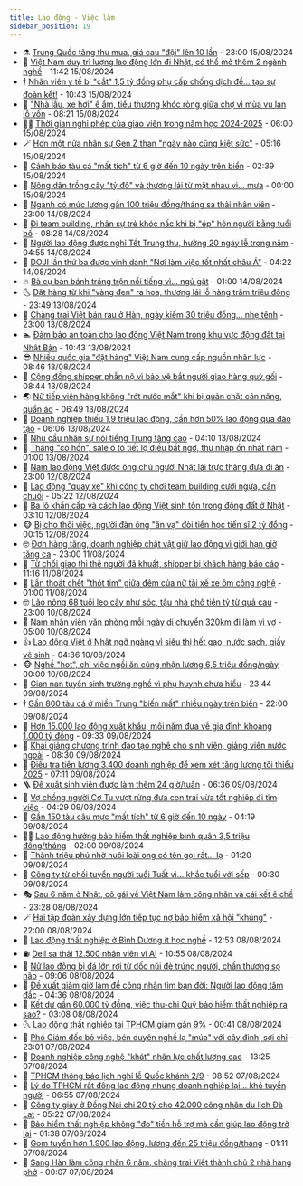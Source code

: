 ```yaml
---
title: Lao động - Việc làm
sidebar_position: 19
---
```


<!-- dantri-lao-dong-viec-lam:START -->
- ⚗️ [Trung Quốc tăng thu mua, giá cau &quot;đội&quot; lên 10 lần](https://dantri.com.vn/lao-dong-viec-lam/trung-quoc-tang-thu-mua-gia-cau-doi-len-10-lan-20240815165438031.htm) - 23:00 15/08/2024
- 🙉 [Việt Nam duy trì lượng lao động lớn đi Nhật, có thể mở thêm 2 ngành nghề](https://dantri.com.vn/lao-dong-viec-lam/viet-nam-duy-tri-luong-lao-dong-lon-di-nhat-co-the-mo-them-2-nganh-nghe-20240815181743720.htm) - 11:42 15/08/2024
- 🕴 [Nhân viên y tế bị &quot;cắt&quot; 1,5 tỷ đồng phụ cấp chống dịch để… tạo sự đoàn kết!](https://dantri.com.vn/lao-dong-viec-lam/nhan-vien-y-te-bi-cat-15-ty-dong-phu-cap-chong-dich-de-tao-su-doan-ket-20240815171418309.htm) - 10:43 15/08/2024
- 🧐 [&quot;Nhà lầu, xe hơi&quot; ế ẩm, tiểu thương khóc ròng giữa chợ vì mùa vu lan lỗ vốn](https://dantri.com.vn/lao-dong-viec-lam/nha-lau-xe-hoi-e-am-tieu-thuong-khoc-rong-giua-cho-vi-mua-vu-lan-lo-von-20240815144104523.htm) - 08:21 15/08/2024
- 🧑‍💻 [Thời gian nghỉ phép của giáo viên trong năm học 2024-2025](https://dantri.com.vn/lao-dong-viec-lam/thoi-gian-nghi-phep-cua-giao-vien-trong-nam-hoc-2024-2025-20240814181000951.htm) - 06:00 15/08/2024
- 🪄 [Hơn một nửa nhân sự Gen Z than &quot;ngày nào cũng kiệt sức&quot;](https://dantri.com.vn/lao-dong-viec-lam/hon-mot-nua-nhan-su-gen-z-than-ngay-nao-cung-kiet-suc-20240814141510598.htm) - 05:16 15/08/2024
- 🦣 [Cảnh báo tàu cá &quot;mất tích&quot; từ 6 giờ đến 10 ngày trên biển](https://dantri.com.vn/lao-dong-viec-lam/canh-bao-tau-ca-mat-tich-tu-6-gio-den-10-ngay-tren-bien-20240815075844689.htm) - 02:39 15/08/2024
- 🎡 [Nông dân trồng cây &quot;tỷ đô&quot; và thương lái từ mặt nhau vì... mưa](https://dantri.com.vn/lao-dong-viec-lam/nong-dan-trong-cay-ty-do-va-thuong-lai-tu-mat-nhau-vi-mua-20240814130203592.htm) - 00:00 15/08/2024
- 🦍 [Ngành có mức lương gần 100 triệu đồng/tháng sa thải nhân viên](https://dantri.com.vn/lao-dong-viec-lam/nganh-co-muc-luong-gan-100-trieu-dongthang-sa-thai-nhan-vien-20240813112320833.htm) - 23:00 14/08/2024
- 🫶 [Đi team building, nhân sự trẻ khóc nấc khi bị &quot;ép&quot; hôn người bằng tuổi bố](https://dantri.com.vn/lao-dong-viec-lam/di-team-building-nhan-su-tre-khoc-nac-khi-bi-ep-hon-nguoi-bang-tuoi-bo-20240814115049868.htm) - 08:28 14/08/2024
- 🥸 [Người lao động được nghỉ Tết Trung thu, hưởng 20 ngày lễ trong năm](https://dantri.com.vn/lao-dong-viec-lam/nguoi-lao-dong-duoc-nghi-tet-trung-thu-huong-20-ngay-le-trong-nam-20240814100114741.htm) - 04:55 14/08/2024
- 🎡 [DOJI lần thứ ba được vinh danh &quot;Nơi làm việc tốt nhất châu Á&quot;](https://dantri.com.vn/lao-dong-viec-lam/doji-lan-thu-ba-duoc-vinh-danh-noi-lam-viec-tot-nhat-chau-a-20240814110756217.htm) - 04:22 14/08/2024
- 🔥 [Bà cụ bán bánh tráng trộn nổi tiếng vì… ngủ gật](https://dantri.com.vn/lao-dong-viec-lam/ba-cu-ban-banh-trang-tron-noi-tieng-vi-ngu-gat-20240813104431039.htm) - 01:00 14/08/2024
- 🌜 [Đặt hàng từ khi &quot;vàng đen&quot; ra hoa, thương lái lỗ hàng trăm triệu đồng](https://dantri.com.vn/lao-dong-viec-lam/dat-hang-tu-khi-vang-den-ra-hoa-thuong-lai-lo-hang-tram-trieu-dong-20240813165256008.htm) - 23:49 13/08/2024
- 🤭 [Chàng trai Việt bán rau ở Hàn, ngày kiếm 30 triệu đồng... nhẹ tênh](https://dantri.com.vn/lao-dong-viec-lam/chang-trai-viet-ban-rau-o-han-ngay-kiem-30-trieu-dong-nhe-tenh-20240813111927795.htm) - 23:00 13/08/2024
- 🏊 [Đảm bảo an toàn cho lao động Việt Nam trong khu vực động đất tại Nhật Bản](https://dantri.com.vn/lao-dong-viec-lam/dam-bao-an-toan-cho-lao-dong-viet-nam-trong-khu-vuc-dong-dat-tai-nhat-ban-20240813161440362.htm) - 10:43 13/08/2024
- 😎 [Nhiều quốc gia &quot;đặt hàng&quot; Việt Nam cung cấp nguồn nhân lực](https://dantri.com.vn/lao-dong-viec-lam/nhieu-quoc-gia-dat-hang-viet-nam-cung-cap-nguon-nhan-luc-20240813134558793.htm) - 08:46 13/08/2024
- 🤖 [Cộng đồng shipper phẫn nộ vì bảo vệ bắt người giao hàng quỳ gối](https://dantri.com.vn/lao-dong-viec-lam/cong-dong-shipper-phan-no-vi-bao-ve-bat-nguoi-giao-hang-quy-goi-20240813131511841.htm) - 08:44 13/08/2024
- 🌏 [Nữ tiếp viên hàng không &quot;rớt nước mắt&quot; khi bị quản chặt cân nặng, quần áo](https://dantri.com.vn/lao-dong-viec-lam/nu-tiep-vien-hang-khong-rot-nuoc-mat-khi-bi-quan-chat-can-nang-quan-ao-20240812143453781.htm) - 06:49 13/08/2024
- 🦏 [Doanh nghiệp thiếu 1,9 triệu lao động, cần hơn 50% lao động qua đào tạo](https://dantri.com.vn/lao-dong-viec-lam/doanh-nghiep-thieu-19-trieu-lao-dong-can-hon-50-lao-dong-qua-dao-tao-20240813112524209.htm) - 06:06 13/08/2024
- 🤔 [Nhu cầu nhân sự nói tiếng Trung tăng cao](https://dantri.com.vn/lao-dong-viec-lam/nhu-cau-nhan-su-noi-tieng-trung-tang-cao-20240812151722610.htm) - 04:10 13/08/2024
- 🌮 [Tháng &quot;cô hồn&quot;, sale ô tô tiết lộ điều bất ngờ, thu nhập ổn nhất năm](https://dantri.com.vn/lao-dong-viec-lam/thang-co-hon-sale-o-to-tiet-lo-dieu-bat-ngo-thu-nhap-on-nhat-nam-20240812112605800.htm) - 01:00 13/08/2024
- 💪 [Nam lao động Việt được ông chủ người Nhật lái trực thăng đưa đi ăn](https://dantri.com.vn/lao-dong-viec-lam/nam-lao-dong-viet-duoc-ong-chu-nguoi-nhat-lai-truc-thang-dua-di-an-20240812144103627.htm) - 23:00 12/08/2024
- 💪 [Lao động &quot;quay xe&quot; khi công ty chơi team building cưỡi ngựa, cắn chuối](https://dantri.com.vn/lao-dong-viec-lam/lao-dong-quay-xe-khi-cong-ty-choi-team-building-cuoi-ngua-can-chuoi-20240812094941678.htm) - 05:22 12/08/2024
- 🦒 [Ba lô khẩn cấp và cách lao động Việt sinh tồn trong động đất ở Nhật](https://dantri.com.vn/lao-dong-viec-lam/ba-lo-khan-cap-va-cach-lao-dong-viet-sinh-ton-trong-dong-dat-o-nhat-20240812095236391.htm) - 03:10 12/08/2024
- 🐵 [Bị cho thôi việc, người đàn ông &quot;ăn vạ&quot; đòi tiền học tiến sĩ 2 tỷ đồng](https://dantri.com.vn/lao-dong-viec-lam/bi-cho-thoi-viec-nguoi-dan-ong-an-va-doi-tien-hoc-tien-si-2-ty-dong-20240811132536717.htm) - 00:15 12/08/2024
- 🤓 [Đơn hàng tăng, doanh nghiệp chật vật giữ lao động vì giới hạn giờ tăng ca](https://dantri.com.vn/lao-dong-viec-lam/don-hang-tang-doanh-nghiep-chat-vat-giu-lao-dong-vi-gioi-han-gio-tang-ca-20240810151446421.htm) - 23:00 11/08/2024
- 🧐 [Từ chối giao thi thể người đã khuất, shipper bị khách hàng báo cáo](https://dantri.com.vn/lao-dong-viec-lam/tu-choi-giao-thi-the-nguoi-da-khuat-shipper-bi-khach-hang-bao-cao-20240810121132074.htm) - 11:16 11/08/2024
- 💪 [Lần thoát chết &quot;thót tim&quot; giữa đêm của nữ tài xế xe ôm công nghệ](https://dantri.com.vn/lao-dong-viec-lam/lan-thoat-chet-thot-tim-giua-dem-cua-nu-tai-xe-xe-om-cong-nghe-20240810130016320.htm) - 01:00 11/08/2024
- 🤓 [Lão nông 68 tuổi leo cây như sóc, tậu nhà phố tiền tỷ từ quả cau](https://dantri.com.vn/lao-dong-viec-lam/lao-nong-68-tuoi-leo-cay-nhu-soc-tau-nha-pho-tien-ty-tu-qua-cau-20240810142923653.htm) - 23:00 10/08/2024
- 💯 [Nam nhân viên văn phòng mỗi ngày di chuyển 320km đi làm vì vợ](https://dantri.com.vn/lao-dong-viec-lam/nam-nhan-vien-van-phong-moi-ngay-di-chuyen-320km-di-lam-vi-vo-20240809165816186.htm) - 05:00 10/08/2024
- 👍 [Lao động Việt ở Nhật ngỡ ngàng vì siêu thị hết gạo, nước sạch, giấy vệ sinh](https://dantri.com.vn/lao-dong-viec-lam/lao-dong-viet-o-nhat-ngo-ngang-vi-sieu-thi-het-gao-nuoc-sach-giay-ve-sinh-20240810110243090.htm) - 04:36 10/08/2024
- 🐵 [Nghề &quot;hot&quot;, chỉ việc ngồi ăn cũng nhận lương 6,5 triệu đồng/ngày](https://dantri.com.vn/lao-dong-viec-lam/nghe-hot-chi-viec-ngoi-an-cung-nhan-luong-65-trieu-dongngay-20240809163157130.htm) - 00:00 10/08/2024
- 💂 [Gian nan tuyển sinh trường nghề vì phụ huynh chưa hiểu](https://dantri.com.vn/lao-dong-viec-lam/gian-nan-tuyen-sinh-truong-nghe-vi-phu-huynh-chua-hieu-20240809134401052.htm) - 23:44 09/08/2024
- 🕴 [Gần 800 tàu cá ở miền Trung &quot;biến mất&quot; nhiều ngày trên biển](https://dantri.com.vn/lao-dong-viec-lam/gan-800-tau-ca-o-mien-trung-bien-mat-nhieu-ngay-tren-bien-20240809143117571.htm) - 22:00 09/08/2024
- 👀 [Hơn 15.000 lao động xuất khẩu, mỗi năm đưa về gia đình khoảng 1.000 tỷ đồng](https://dantri.com.vn/lao-dong-viec-lam/hon-15000-lao-dong-xuat-khau-moi-nam-dua-ve-gia-dinh-khoang-1000-ty-dong-20240809145320734.htm) - 09:33 09/08/2024
- 🦄 [Khai giảng chương trình đào tạo nghề cho sinh viên, giảng viên nước ngoài](https://dantri.com.vn/lao-dong-viec-lam/khai-giang-chuong-trinh-dao-tao-nghe-cho-sinh-vien-giang-vien-nuoc-ngoai-20240809143722302.htm) - 08:30 09/08/2024
- 🔭 [Điều tra tiền lương 3.400 doanh nghiệp để xem xét tăng lương tối thiểu 2025](https://dantri.com.vn/lao-dong-viec-lam/dieu-tra-tien-luong-3400-doanh-nghiep-de-xem-xet-tang-luong-toi-thieu-2025-20240809135435173.htm) - 07:11 09/08/2024
- 🪜 [Đề xuất sinh viên được làm thêm 24 giờ/tuần](https://dantri.com.vn/lao-dong-viec-lam/de-xuat-sinh-vien-duoc-lam-them-24-giotuan-20240809124507295.htm) - 06:36 09/08/2024
- 🌊 [Vợ chồng người Cơ Tu vượt rừng đưa con trai vừa tốt nghiệp đi tìm việc](https://dantri.com.vn/lao-dong-viec-lam/vo-chong-nguoi-co-tu-vuot-rung-dua-con-trai-vua-tot-nghiep-di-tim-viec-20240809102549979.htm) - 04:29 09/08/2024
- 💯 [Gần 150 tàu câu mực &quot;mất tích&quot; từ 6 giờ đến 10 ngày](https://dantri.com.vn/lao-dong-viec-lam/gan-150-tau-cau-muc-mat-tich-tu-6-gio-den-10-ngay-20240809110425320.htm) - 04:19 09/08/2024
- 👨‍🏫 [Lao động hưởng bảo hiểm thất nghiệp bình quân 3,5 triệu đồng/tháng](https://dantri.com.vn/lao-dong-viec-lam/lao-dong-huong-bao-hiem-that-nghiep-binh-quan-35-trieu-dongthang-20240808220008391.htm) - 02:00 09/08/2024
- 🙉 [Thành triệu phú nhờ nuôi loài ong có tên gọi rất... lạ](https://dantri.com.vn/lao-dong-viec-lam/thanh-trieu-phu-nho-nuoi-loai-ong-co-ten-goi-rat-la-20240808162042866.htm) - 01:20 09/08/2024
- 🦄 [Công ty từ chối tuyển người tuổi Tuất vì... khắc tuổi với sếp](https://dantri.com.vn/lao-dong-viec-lam/cong-ty-tu-choi-tuyen-nguoi-tuoi-tuat-vi-khac-tuoi-voi-sep-20240808165757577.htm) - 00:30 09/08/2024
- 🎭 [Sau 6 năm ở Nhật, cô gái về Việt Nam làm công nhân và cái kết ê chề](https://dantri.com.vn/lao-dong-viec-lam/sau-6-nam-o-nhat-co-gai-ve-viet-nam-lam-cong-nhan-va-cai-ket-e-che-20240808222014062.htm) - 23:28 08/08/2024
- 🪄 [Hai tập đoàn xây dựng lớn tiếp tục nợ bảo hiểm xã hội &quot;khủng&quot;](https://dantri.com.vn/lao-dong-viec-lam/hai-tap-doan-xay-dung-lon-tiep-tuc-no-bao-hiem-xa-hoi-khung-20240808175417556.htm) - 22:00 08/08/2024
- 🌁 [Lao động thất nghiệp ở Bình Dương ít học nghề](https://dantri.com.vn/lao-dong-viec-lam/lao-dong-that-nghiep-o-binh-duong-it-hoc-nghe-20240808192311655.htm) - 12:53 08/08/2024
- ⛽️ [Dell sa thải 12.500 nhân viên vì AI](https://dantri.com.vn/lao-dong-viec-lam/dell-sa-thai-12500-nhan-vien-vi-ai-20240808162333467.htm) - 10:55 08/08/2024
- 🤩 [Nữ lao động bị đá lớn rơi từ dốc núi đè trúng người, chấn thương sọ não](https://dantri.com.vn/lao-dong-viec-lam/nu-lao-dong-bi-da-lon-roi-tu-doc-nui-de-trung-nguoi-chan-thuong-so-nao-20240808155554482.htm) - 09:06 08/08/2024
- 🌝 [Đề xuất giảm giờ làm để công nhân tìm bạn đời: Người lao động tâm đắc](https://dantri.com.vn/lao-dong-viec-lam/de-xuat-giam-gio-lam-de-cong-nhan-tim-ban-doi-nguoi-lao-dong-tam-dac-20240808105244716.htm) - 04:36 08/08/2024
- 🤗 [Kết dư gần 60.000 tỷ đồng, việc thu-chi Quỹ bảo hiểm thất nghiệp ra sao?](https://dantri.com.vn/lao-dong-viec-lam/ket-du-gan-60000-ty-dong-viec-thu-chi-quy-bao-hiem-that-nghiep-ra-sao-20240807171944051.htm) - 03:08 08/08/2024
- 🌜 [Lao động thất nghiệp tại TPHCM giảm gần 9%](https://dantri.com.vn/lao-dong-viec-lam/lao-dong-that-nghiep-tai-tphcm-giam-gan-9-20240807155106231.htm) - 00:41 08/08/2024
- 👀 [Phó Giám đốc bỏ việc, bén duyên nghề lạ &quot;múa&quot; với cây đinh, sợi chỉ](https://dantri.com.vn/lao-dong-viec-lam/pho-giam-doc-bo-viec-ben-duyen-nghe-la-mua-voi-cay-dinh-soi-chi-20240807114907151.htm) - 23:01 07/08/2024
- 🫣 [Doanh nghiệp công nghệ &quot;khát&quot; nhân lực chất lượng cao](https://dantri.com.vn/lao-dong-viec-lam/doanh-nghiep-cong-nghe-khat-nhan-luc-chat-luong-cao-20240807194622664.htm) - 13:25 07/08/2024
- 🧠 [TPHCM thông báo lịch nghỉ lễ Quốc khánh 2/9](https://dantri.com.vn/lao-dong-viec-lam/tphcm-thong-bao-lich-nghi-le-quoc-khanh-29-20240807153134267.htm) - 08:52 07/08/2024
- 🎊 [Lý do TPHCM rất đông lao động nhưng doanh nghiệp lại... khó tuyển người](https://dantri.com.vn/lao-dong-viec-lam/ly-do-tphcm-rat-dong-lao-dong-nhung-doanh-nghiep-lai-kho-tuyen-nguoi-20240807132628842.htm) - 06:55 07/08/2024
- 🧰 [Công ty giày ở Đồng Nai chi 20 tỷ cho 42.000 công nhân du lịch Đà Lạt](https://dantri.com.vn/lao-dong-viec-lam/cong-ty-giay-o-dong-nai-chi-20-ty-cho-42000-cong-nhan-du-lich-da-lat-20240807115002059.htm) - 05:22 07/08/2024
- 🐘 [Bảo hiểm thất nghiệp không &quot;đo&quot; tiền hỗ trợ mà cần giúp lao động trở lại](https://dantri.com.vn/lao-dong-viec-lam/bao-hiem-that-nghiep-khong-do-tien-ho-tro-ma-can-giup-lao-dong-tro-lai-20240806232204250.htm) - 01:38 07/08/2024
- 🥳 [Gom tuyển hơn 1.900 lao động, lương đến 25 triệu đồng/tháng](https://dantri.com.vn/lao-dong-viec-lam/gom-tuyen-hon-1900-lao-dong-luong-den-25-trieu-dongthang-20240806114729403.htm) - 01:11 07/08/2024
- 🐎 [Sang Hàn làm công nhân 6 năm, chàng trai Việt thành chủ 2 nhà hàng phở](https://dantri.com.vn/lao-dong-viec-lam/sang-han-lam-cong-nhan-6-nam-chang-trai-viet-thanh-chu-2-nha-hang-pho-20240806231751993.htm) - 00:07 07/08/2024<!-- dantri-lao-dong-viec-lam:END -->
